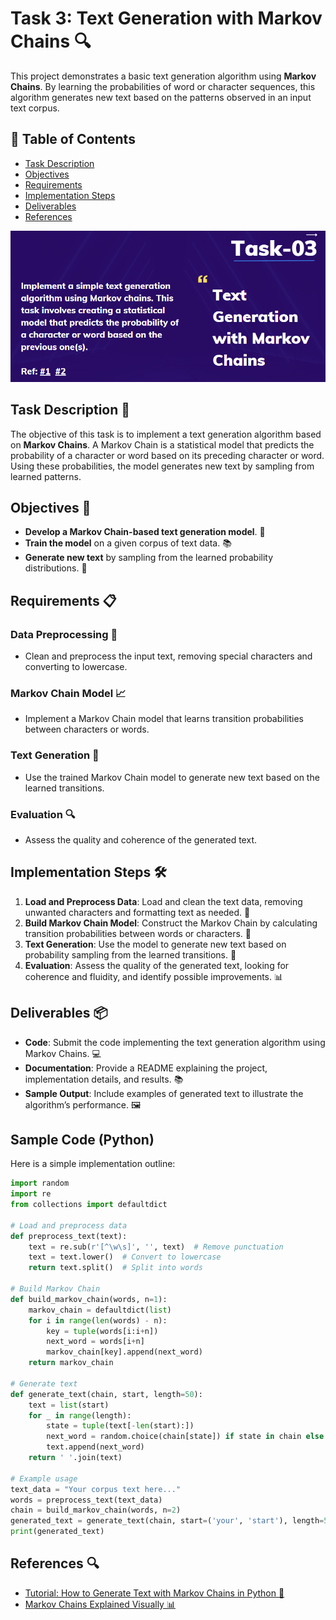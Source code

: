 # Task 3: Text Generation with Markov Chains 🔍

This project demonstrates a basic text generation algorithm using **Markov Chains**. By learning the probabilities of word or character sequences, this algorithm generates new text based on the patterns observed in an input text corpus.

## 📑 Table of Contents
- [Task Description](#task-description-)
- [Objectives](#objectives-)
- [Requirements](#requirements-)
- [Implementation Steps](#implementation-steps-)
- [Deliverables](#deliverables-)
- [References](#references-)

<img src="task 3.png" >

## Task Description 📝
The objective of this task is to implement a text generation algorithm based on **Markov Chains**. A Markov Chain is a statistical model that predicts the probability of a character or word based on its preceding character or word. Using these probabilities, the model generates new text by sampling from learned patterns.

## Objectives 🎯

- **Develop a Markov Chain-based text generation model**. 🤖
- **Train the model** on a given corpus of text data. 📚
- **Generate new text** by sampling from the learned probability distributions. 🔮

## Requirements 📋

### Data Preprocessing 🧹
- Clean and preprocess the input text, removing special characters and converting to lowercase.

### Markov Chain Model 📈
- Implement a Markov Chain model that learns transition probabilities between characters or words.

### Text Generation 💬
- Use the trained Markov Chain model to generate new text based on the learned transitions.

### Evaluation 🔍
- Assess the quality and coherence of the generated text.

## Implementation Steps 🛠️

1. **Load and Preprocess Data**: Load and clean the text data, removing unwanted characters and formatting text as needed. 📂
2. **Build Markov Chain Model**: Construct the Markov Chain by calculating transition probabilities between words or characters. 🔗
3. **Text Generation**: Use the model to generate new text based on probability sampling from the learned transitions. 🎨
4. **Evaluation**: Assess the quality of the generated text, looking for coherence and fluidity, and identify possible improvements. 📊

## Deliverables 📦

- **Code**: Submit the code implementing the text generation algorithm using Markov Chains. 💻
- **Documentation**: Provide a README explaining the project, implementation details, and results. 📚
- **Sample Output**: Include examples of generated text to illustrate the algorithm’s performance. 🖼️

## Sample Code (Python)

Here is a simple implementation outline:

```python
import random
import re
from collections import defaultdict

# Load and preprocess data
def preprocess_text(text):
    text = re.sub(r'[^\w\s]', '', text)  # Remove punctuation
    text = text.lower()  # Convert to lowercase
    return text.split()  # Split into words

# Build Markov Chain
def build_markov_chain(words, n=1):
    markov_chain = defaultdict(list)
    for i in range(len(words) - n):
        key = tuple(words[i:i+n])
        next_word = words[i+n]
        markov_chain[key].append(next_word)
    return markov_chain

# Generate text
def generate_text(chain, start, length=50):
    text = list(start)
    for _ in range(length):
        state = tuple(text[-len(start):])
        next_word = random.choice(chain[state]) if state in chain else random.choice(list(chain.keys()))[0]
        text.append(next_word)
    return ' '.join(text)

# Example usage
text_data = "Your corpus text here..."
words = preprocess_text(text_data)
chain = build_markov_chain(words, n=2)
generated_text = generate_text(chain, start=('your', 'start'), length=50)
print(generated_text)
```

## References 🔍

- [Tutorial: How to Generate Text with Markov Chains in Python 🐍](https://towardsdatascience.com/tutorial-markov-chains-and-text-generation-in-python-7e6c072a6feb)
- [Markov Chains Explained Visually 📊](https://setosa.io/ev/markov-chains/)
